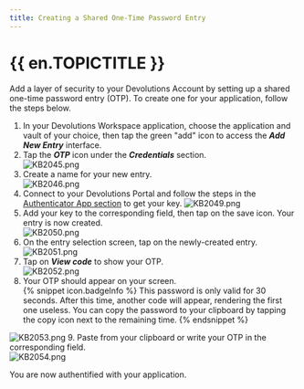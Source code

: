 ```yaml
---
title: Creating a Shared One-Time Password Entry
---
```

# {{ en.TOPICTITLE }}
Add a layer of security to your Devolutions Account by setting up a shared one-time password entry (OTP). To create one for your application, follow the steps below.
1. In your Devolutions Workspace application, choose the application and vault of your choice, then tap the green &quot;add&quot; icon to access the ***Add New Entry*** interface.
1. Tap the ***OTP*** icon under the ***Credentials*** section.  
![KB2045.png](/img/en/kb/KB2045.png)
1. Create a name for your new entry.  
![KB2046.png](/img/en/kb/KB2046.png)
1. Connect to your Devolutions Portal and follow the steps in the [Authenticator App section](https://helpcloud.devolutions.net/gettingstarted_twostepver.html#authenticator-app) to get your key.
![KB2049.png](/img/en/kb/KB2049.png)
1. Add your key to the corresponding field, then tap on the save icon. Your entry is now created.  
![KB2050.png](/img/en/kb/KB2050.png)
1. On the entry selection screen, tap on the newly-created entry.  
![KB2051.png](/img/en/kb/KB2051.png)
1. Tap on ***View code*** to show your OTP.  
![KB2052.png](/img/en/kb/KB2052.png)
1. Your OTP should appear on your screen.  
{% snippet icon.badgeInfo %}
This password is only valid for 30 seconds. After this time, another code will appear, rendering the first one useless. You can copy the password to your clipboard by tapping the copy icon next to the remaining time.
{% endsnippet %}  

![KB2053.png](/img/en/kb/KB2053.png)
9. Paste from your clipboard or write your OTP in the corresponding field.  
![KB2054.png](/img/en/kb/KB2054.png)  

You are now authentified with your application.
